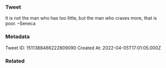 ### Tweet
It is not the man who has too little, but the man who craves more, that is poor. –Seneca

### Metadata
Tweet ID: 1511388466222809090
Created At: 2022-04-05T17:01:05.000Z

### Related

